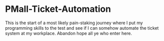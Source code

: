 # PMall-Ticket-Automation
This is the start of a most likely pain-staking journey where I put my programming skills to the test and see if I can somehow automate the ticket system at my workplace. Abandon hope all ye who enter here. 

